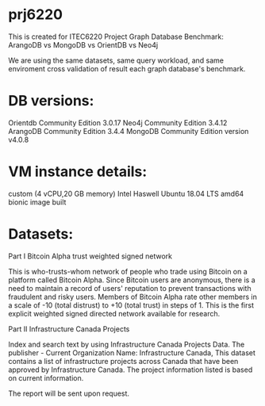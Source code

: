 # prj6220
This is created for ITEC6220 Project Graph Database Benchmark: 
ArangoDB vs MongoDB vs OrientDB vs Neo4j

We are using the same datasets, same query workload, and same enviroment cross validation of result each graph database's benchmark.

DB versions:
=============

Orientdb Community Edition 3.0.17 
Neo4j Community Edition 3.4.12
ArangoDB Community Edition 3.4.4
MongoDB Community Edition version v4.0.8

VM instance details:
====================

custom (4 vCPU,20 GB memory)
Intel Haswell
Ubuntu 18.04 LTS amd64 bionic image built


Datasets:
==========

Part I Bitcoin Alpha trust weighted signed network 

This is who-trusts-whom network of people who trade using Bitcoin on a platform called Bitcoin Alpha. Since Bitcoin users are anonymous, there is a need to maintain a record of users' reputation to prevent transactions with fraudulent and risky users. Members of Bitcoin Alpha rate other members in a scale of -10 (total distrust) to +10 (total trust) in steps of 1. This is the first explicit weighted signed directed network available for research.

Part II Infrastructure Canada Projects 

Index and search text by using Infrastructure Canada Projects Data. The publisher - Current Organization Name: Infrastructure Canada, This dataset contains a list of infrastructure projects across Canada that have been approved by Infrastructure Canada. The project information listed is based on current information.

The report will be sent upon request.


